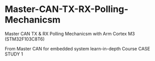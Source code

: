 # Master-CAN-TX-RX-Polling-Mechanicsm
Master CAN TX &amp; RX Polling Mechanicsm with Arm Cortex M3 (STM32F103C8T6)

From Master CAN for embedded system learn-in-depth Course
CASE STUDY 1
